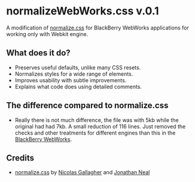 normalizeWebWorks.css v.0.1
=====================

A modification of [normalize.css](https://github.com/necolas/normalize.css) for BlackBerry WebWorks applications for working only with Webkit engine.

## What does it do?
* Preserves useful defaults, unlike many CSS resets.
* Normalizes styles for a wide range of elements.   
* Improves usability with subtle improvements.
* Explains what code does using detailed comments.

## The difference compared to normalize.css
* Really there is not much difference, the file was with 5kb while the original had had 7kb. A small reduction of 116 lines. Just removed the checks and other treatments for different engines than this in the [BlackBerry WebWorks](http://blackberry.github.com/webworks/).

## Credits
* [normalize.css](https://github.com/necolas/normalize.css) by [Nicolas Gallagher](https://github.com/necolas) and [Jonathan Neal](https://github.com/jonathantneal) 